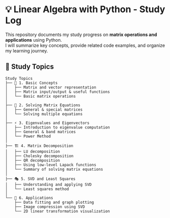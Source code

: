 # 💡 Linear Algebra with Python - Study Log

This repository documents my study progress on **matrix operations and applications** using Python.  
I will summarize key concepts, provide related code examples, and organize my learning journey.

## 📂 Study Topics

```plaintext
Study Topics
├── 🏁 1. Basic Concepts
│   ├── Matrix and vector representation
│   ├── Matrix input/output & useful functions
│   └── Basic matrix operations
│
├── 🔢 2. Solving Matrix Equations
│   ├── General & special matrices
│   └── Solving multiple equations
│
├── ⚡ 3. Eigenvalues and Eigenvectors
│   ├── Introduction to eigenvalue computation
│   ├── General & band matrices
│   └── Power Method
│
├── 🏗 4. Matrix Decomposition
│   ├── LU decomposition
│   ├── Cholesky decomposition
│   ├── QR decomposition
│   ├── Using low-level Lapack functions
│   └── Summary of solving matrix equations
│
├── 🎭 5. SVD and Least Squares
│   ├── Understanding and applying SVD
│   └── Least squares method
│
└── 🔬 6. Applications
    ├── Data fitting and graph plotting
    ├── Image compression using SVD
    └── 2D linear transformation visualization

